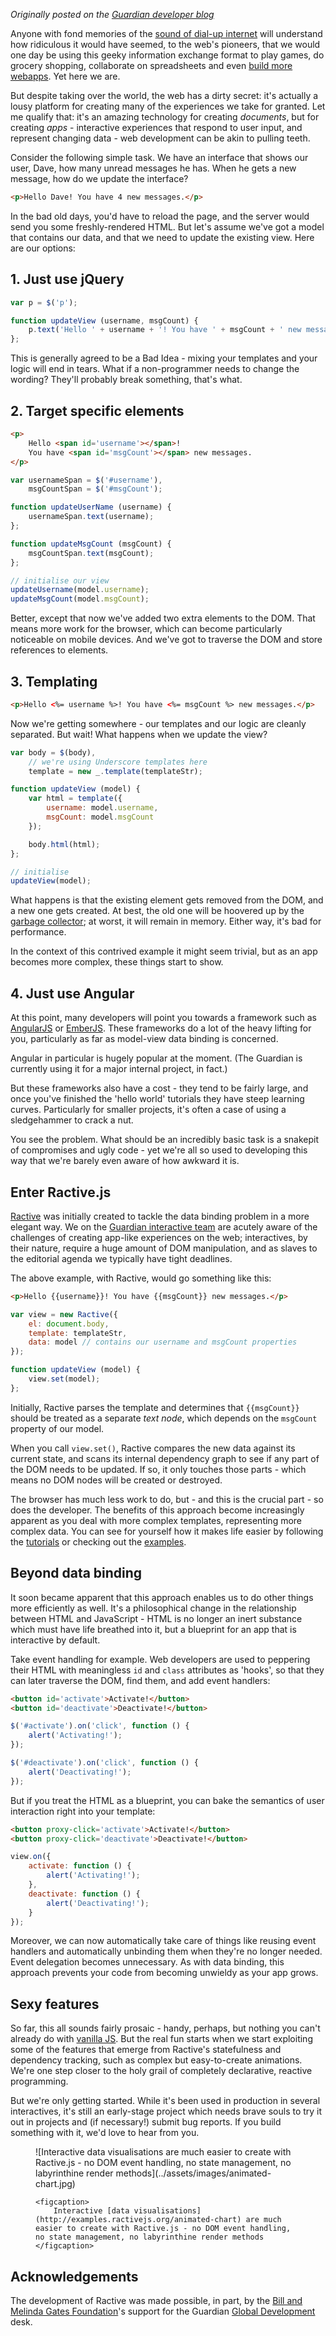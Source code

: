 *Originally posted on the [Guardian developer blog](http://www.theguardian.com/info/developer-blog/2013/jul/24/ractive-js-next-generation-dom-manipulation)*

Anyone with fond memories of the [sound of dial-up internet](http://www.youtube.com/watch?v=gsNaR6FRuO0) will understand how ridiculous it would have seemed, to the web's pioneers, that we would one day be using this geeky information exchange format to play games, do grocery shopping, collaborate on spreadsheets and even [build more webapps](https://c9.io/). Yet here we are.

But despite taking over the world, the web has a dirty secret: it's actually a lousy platform for creating many of the experiences we take for granted. Let me qualify that: it's an amazing technology for creating *documents*, but for creating *apps* - interactive experiences that respond to user input, and represent changing data - web development can be akin to pulling teeth.

<!-- break -->

Consider the following simple task. We have an interface that shows our user, Dave, how many unread messages he has. When he gets a new message, how do we update the interface?

```html
<p>Hello Dave! You have 4 new messages.</p>
```

In the bad old days, you'd have to reload the page, and the server would send you some freshly-rendered HTML. But let's assume we've got a model that contains our data, and that we need to update the existing view. Here are our options:

## 1. Just use jQuery

```js
var p = $('p');

function updateView (username, msgCount) {
	p.text('Hello ' + username + '! You have ' + msgCount + ' new messages.');
};
```

This is generally agreed to be a Bad Idea - mixing your templates and your logic will end in tears. What if a non-programmer needs to change the wording? They'll probably break something, that's what.

## 2. Target specific elements

```html
<p>
	Hello <span id='username'></span>!
	You have <span id='msgCount'></span> new messages.
</p>
```

```js
var usernameSpan = $('#username'),
	msgCountSpan = $('#msgCount');

function updateUserName (username) {
	usernameSpan.text(username);
};

function updateMsgCount (msgCount) {
	msgCountSpan.text(msgCount);
};

// initialise our view
updateUsername(model.username);
updateMsgCount(model.msgCount);
```

Better, except that now we've added two extra <span> elements to the DOM. That means more work for the browser, which can become particularly noticeable on mobile devices. And we've got to traverse the DOM and store references to elements.

## 3. Templating

```html
<p>Hello <%= username %>! You have <%= msgCount %> new messages.</p>
```

Now we're getting somewhere - our templates and our logic are cleanly separated. But wait! What happens when we update the view?

```js
var body = $(body),
	// we're using Underscore templates here
	template = new _.template(templateStr);

function updateView (model) {
	var html = template({
		username: model.username,
		msgCount: model.msgCount
	});

	body.html(html);
};

// initialise
updateView(model);
```

What happens is that the existing element gets removed from the DOM, and a new one gets created. At best, the old one will be hoovered up by the [garbage collector](https://developer.mozilla.org/en-US/docs/Web/JavaScript/Memory_Management); at worst, it will remain in memory. Either way, it's bad for performance.

In the context of this contrived example it might seem trivial, but as an app becomes more complex, these things start to show.

## 4. Just use Angular

At this point, many developers will point you towards a framework such as [AngularJS](http://angularjs.org) or [EmberJS](http://emberjs.com/). These frameworks do a lot of the heavy lifting for you, particularly as far as model-view data binding is concerned.

Angular in particular is hugely popular at the moment. (The Guardian is currently using it for a major internal project, in fact.)

But these frameworks also have a cost - they tend to be fairly large, and once you've finished the 'hello world' tutorials they have steep learning curves. Particularly for smaller projects, it's often a case of using a sledgehammer to crack a nut.

You see the problem. What should be an incredibly basic task is a snakepit of compromises and ugly code - yet we're all so used to developing this way that we're barely even aware of how awkward it is.

## Enter Ractive.js

[Ractive](http://ractivejs.org) was initially created to tackle the data binding problem in a more elegant way. We on the [Guardian interactive team](http://www.guardian.co.uk/profile/guardian-interactive-department) are acutely aware of the challenges of creating app-like experiences on the web; interactives, by their nature, require a huge amount of DOM manipulation, and as slaves to the editorial agenda we typically have tight deadlines.

The above example, with Ractive, would go something like this:

```html
<p>Hello {{username}}! You have {{msgCount}} new messages.</p>
```

```js
var view = new Ractive({
	el: document.body,
	template: templateStr,
	data: model // contains our username and msgCount properties
});

function updateView (model) {
	view.set(model);
};
```

Initially, Ractive parses the template and determines that `{{msgCount}}` should be treated as a separate *text node*, which depends on the `msgCount` property of our model.

When you call `view.set()`, Ractive compares the new data against its current state, and scans its internal dependency graph to see if any part of the DOM needs to be updated. If so, it only touches those parts - which means no DOM nodes will be created or destroyed.

The browser has much less work to do, but - and this is the crucial part - so does the developer. The benefits of this approach become increasingly apparent as you deal with more complex templates, representing more complex data. You can see for yourself how it makes life easier by following the [tutorials](http://learn.ractivejs.org)</a> or checking out the [examples](http://examples.ractivejs.org).

## Beyond data binding

It soon became apparent that this approach enables us to do other things more efficiently as well. It's a philosophical change in the relationship between HTML and JavaScript - HTML is no longer an inert substance which must have life breathed into it, but a blueprint for an app that is interactive by default.

Take event handling for example. Web developers are used to peppering their HTML with meaningless `id` and `class` attributes as 'hooks', so that they can later traverse the DOM, find them, and add event handlers:

```html
<button id='activate'>Activate!</button>
<button id='deactivate'>Deactivate!</button>
```

```js
$('#activate').on('click', function () {
	alert('Activating!');
});

$('#deactivate').on('click', function () {
	alert('Deactivating!');
});
```

But if you treat the HTML as a blueprint, you can bake the semantics of user interaction right into your template:

```html
<button proxy-click='activate'>Activate!</button>
<button proxy-click='deactivate'>Deactivate!</button>
```

```js
view.on({
	activate: function () {
		alert('Activating!');
	},
	deactivate: function () {
		alert('Deactivating!');
	}
});
```

Moreover, we can now automatically take care of things like reusing event handlers and automatically unbinding them when they're no longer needed. Event delegation becomes unnecessary. As with data binding, this approach prevents your code from becoming unwieldy as your app grows.

## Sexy features

So far, this all sounds fairly prosaic - handy, perhaps, but nothing you can't already do with [vanilla JS](http://vanilla-js.com/). But the real fun starts when we start exploiting some of the features that emerge from Ractive's statefulness and dependency tracking, such as complex but easy-to-create animations. We're one step closer to the holy grail of completely declarative, reactive programming.

But we're only getting started. While it's been used in production in several interactives, it's still an early-stage project which needs brave souls to try it out in projects and (if necessary!) submit bug reports. If you build something with it, we'd love to hear from you.

<figure>
	![Interactive data visualisations are much easier to create with Ractive.js - no DOM event handling, no state management, no labyrinthine render methods](../assets/images/animated-chart.jpg)

	<figcaption>
		Interactive [data visualisations](http://examples.ractivejs.org/animated-chart) are much easier to create with Ractive.js - no DOM event handling, no state management, no labyrinthine render methods
	</figcaption>
</figure>

## Acknowledgements

The development of Ractive was made possible, in part, by the [Bill and Melinda Gates Foundation](http://www.gatesfoundation.org/)'s support for the Guardian [Global Development](http://www.guardian.co.uk/global-development) desk.